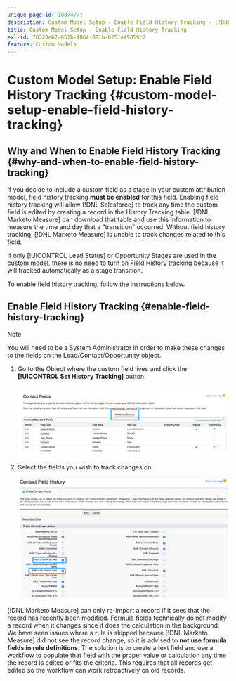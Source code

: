 ```yaml
---
unique-page-id: 18874777
description: Custom Model Setup - Enable Field History Tracking - [!DNL Marketo Measure]
title: Custom Model Setup - Enable Field History Tracking
exl-id: 70328e67-051b-4864-891b-b251e49859c2
feature: Custom Models
---
```

# Custom Model Setup: Enable Field History Tracking {#custom-model-setup-enable-field-history-tracking}

## Why and When to Enable Field History Tracking {#why-and-when-to-enable-field-history-tracking}

If you decide to include a custom field as a stage in your custom attribution model, field history tracking **must be enabled** for this field. Enabling field history tracking will allow [!DNL Salesforce] to track any time the custom field is edited by creating a record in the History Tracking table. [!DNL Marketo Measure] can download that table and use this information to measure the time and day that a "transition" occurred. Without field history tracking, [!DNL Marketo Measure] is unable to track changes related to this field.

If only [!UICONTROL Lead Status] or Opportunity Stages are used in the custom model, there is no need to turn on Field History tracking because it will tracked automatically as a stage transition.

To enable field history tracking, follow the instructions below.

## Enable Field History Tracking {#enable-field-history-tracking}

>[!NOTE]
>
>You will need to be a System Administrator in order to make these changes to the fields on the Lead/Contact/Opportunity object.

1. Go to the Object where the custom field lives and click the **[!UICONTROL Set History Tracking]** button.

   ![](assets/1.png)

1. Select the fields you wish to track changes on.

   ![](assets/2.png)

[!DNL Marketo Measure] can only re-import a record if it sees that the record has recently been modified. Formula fields technically do not modify a record when it changes since it does the calculation in the background. We have seen issues where a rule is skipped because [!DNL Marketo Measure] did not see the record change, so it is advised to **not use formula fields in rule definitions**. The solution is to create a text field and use a workflow to populate that field with the proper value or calculation any time the record is edited or fits the criteria. This requires that all records get edited so the workflow can work retroactively on old records.
